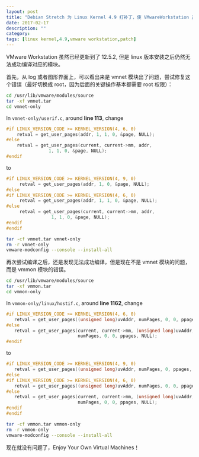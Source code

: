 ```yaml
---
layout: post
title: "Debian Stretch 为 Linux Kernel 4.9 打补丁，使 VMwareWorkstation 正常运行"
date: 2017-02-17
description: ""
category: 
tags: [linux kernel,4.9,vmware workstation,patch]
---
```


VMware Workstation 虽然已经更新到了 12.5.2, 但是 linux 版本安装之后仍然无法成功编译对应的模块。

首先，从 log 或者图形界面上，可以看出来是 vmnet 模块出了问题，尝试修复这个错误（最好切换成 root，因为后面的关键操作基本都需要 root 权限）：

```sh
cd /usr/lib/vmware/modules/source
tar -xf vmnet.tar
cd vmnet-only
```

In `vmnet-only/userif.c`, around **line 113**, change

```C
#if LINUX_VERSION_CODE >= KERNEL_VERSION(4, 6, 0)
    retval = get_user_pages(addr, 1, 1, 0, &page, NULL);
#else
    retval = get_user_pages(current, current->mm, addr,
                1, 1, 0, &page, NULL);
#endif
```

to

```C
#if LINUX_VERSION_CODE >= KERNEL_VERSION(4, 9, 0)
     retval = get_user_pages(addr, 1, 0, &page, NULL);
#else
#if LINUX_VERSION_CODE >= KERNEL_VERSION(4, 6, 0)
     retval = get_user_pages(addr, 1, 1, 0, &page, NULL);
#else
     retval = get_user_pages(current, current->mm, addr,
                 1, 1, 0, &page, NULL);
#endif
#endif
```

```sh
tar -cf vmnet.tar vmnet-only 
rm -r vmnet-only 
vmware-modconfig --console --install-all
```

再次尝试编译之后，还是发现无法成功编译，但是现在不是 vmnet 模块的问题，而是 vmmon 模块的错误。

```sh
cd /usr/lib/vmware/modules/source
tar -xf vmmon.tar
cd vmmon-only
```

In `vmmon-only/linux/hostif.c`, around **line 1162**, change


```C
#if LINUX_VERSION_CODE >= KERNEL_VERSION(4, 6, 0)
   retval = get_user_pages((unsigned long)uvAddr, numPages, 0, 0, ppages, NULL);
#else
   retval = get_user_pages(current, current->mm, (unsigned long)uvAddr,
                           numPages, 0, 0, ppages, NULL);
#endif
```

to

```C
#if LINUX_VERSION_CODE >= KERNEL_VERSION(4, 9, 0)
   retval = get_user_pages((unsigned long)uvAddr, numPages, 0, ppages, NULL);
#else
#if LINUX_VERSION_CODE >= KERNEL_VERSION(4, 6, 0)
   retval = get_user_pages((unsigned long)uvAddr, numPages, 0, 0, ppages, NULL);
#else
   retval = get_user_pages(current, current->mm, (unsigned long)uvAddr,
                           numPages, 0, 0, ppages, NULL);
#endif
#endif
```

```sh
tar -cf vmmon.tar vmmon-only 
rm -r vmmon-only
vmware-modconfig --console --install-all
```

现在就没有问题了，Enjoy Your Own Virtual Machines！
